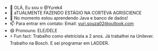 - 👋 OLÁ, Eu sou o @Yurek4
- 👀 aTUALMENTE FAZENDO ESTÁGIO NA CORTEVA AGRISCIENCE
- 🌱 No momento estou aprendendo Java e banco de dados!
- 📫 Para entrar em contato:
  Email: yuri.souza02@outlook.com
- 😄 Pronouns: ELE/DELE
- ⚡ Fun fact: Trabalho como eletricista a 2 anos.
  Já trabalhei na Unilever.
  Trabalho na Bosch.
  E sei programar em LADDER.
  

<!---
Yurek4/Yurek4 is a ✨ special ✨ repository because its `README.md` (this file) appears on your GitHub profile.
You can click the Preview link to take a look at your changes.
--->
